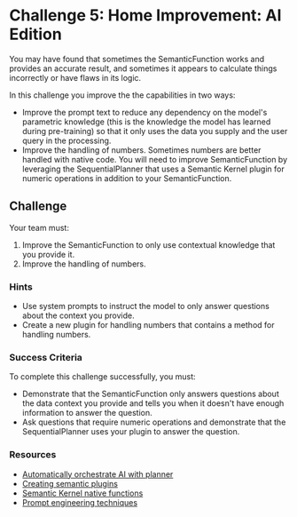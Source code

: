 # Challenge 5: Home Improvement: AI Edition

You may have found that sometimes the SemanticFunction works and provides an accurate result, and sometimes it appears to calculate things incorrectly or have flaws in its logic.

In this challenge you improve the the capabilities in two ways:

- Improve the prompt text to reduce any dependency on the model's parametric knowledge (this is the knowledge the model has learned during pre-training) so that it only uses the data you supply and the user query in the processing.
- Improve the handling of numbers. Sometimes numbers are better handled with native code. You will need to improve SemanticFunction by leveraging the SequentialPlanner that uses a Semantic Kernel plugin for numeric operations in addition to your SemanticFunction.

## Challenge

Your team must:

1. Improve the SemanticFunction to only use contextual knowledge that you provide it.
2. Improve the handling of numbers.

### Hints

- Use system prompts to instruct the model to only answer questions about the context you provide.
- Create a new plugin for handling numbers that contains a method for handling numbers.

### Success Criteria

To complete this challenge successfully, you must:

- Demonstrate that the SemanticFunction only answers questions about the data context you provide and tells you when it doesn't have enough information to answer the question.
- Ask questions that require numeric operations and demonstrate that the SequentialPlanner uses your plugin to answer the question.

### Resources

- [Automatically orchestrate AI with planner](https://learn.microsoft.com/semantic-kernel/ai-orchestration/planner?tabs%253DCsharp)
- [Creating semantic plugins](https://learn.microsoft.com/semantic-kernel/ai-orchestration/plugins/?tabs=Csharp)
- [Semantic Kernel native functions](https://learn.microsoft.com/semantic-kernel/ai-orchestration/native-functions)
- [Prompt engineering techniques](https://learn.microsoft.com/azure/cognitive-services/openai/concepts/advanced-prompt-engineering?pivots%253Dprogramming-language-chat-completions)
